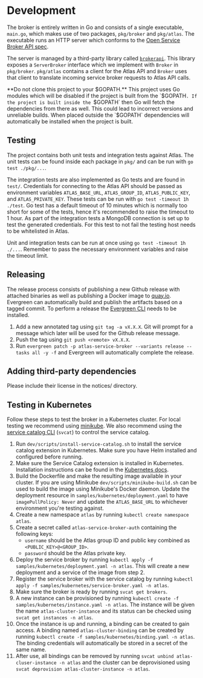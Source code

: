 # Development

The broker is entirely written in Go and consists of a single executable, `main.go`, which makes use of two packages, `pkg/broker` and `pkg/atlas`. The executable runs an HTTP server which conforms to the [Open Service Broker API spec](https://github.com/openservicebrokerapi/servicebroker/blob/master/spec.md).

The server is managed by a third-party library called [`brokerapi`](https://github.com/pivotal-cf/brokerapi). This library exposes a `ServerBroker` interface which we implement with `Broker` in `pkg/broker`. `pkg/atlas` contains a client for the Atlas API and `Broker` uses that client to translate incoming service broker requests to Atlas API calls.

**Do not clone this project to your $GOPATH.** This project uses Go modules which will be disabled if the project is built from the `$GOPATH`. If the project is built inside the `$GOPATH` then Go will fetch the dependencies from there as well. This could lead to incorrect versions and unreliable builds. When placed outside the `$GOPATH` dependencies will automatically be installed when the project is built.

## Testing

The project contains both unit tests and integration tests against Atlas. The unit tests can be found inside each package in `pkg/` and can be run with `go test ./pkg/...`.

The integration tests are also implemented as Go tests and are found in `test/`. Credentials for connecting to the Atlas API should be passed as environment variables `ATLAS_BASE_URL`, `ATLAS_GROUP_ID`, `ATLAS_PUBLIC_KEY`, and `ATLAS_PRIVATE_KEY`. These tests can be run with `go test -timeout 1h ./test`. Go test has a default timeout of 10 minutes which is normally too short for some of the tests, hence it's recommended to raise the timeout to 1 hour. As part of the integration tests a MongoDB connection is set up to test the generated credentials. For this test to not fail the testing host needs to be whitelisted in Atlas.

Unit and integration tests can be run at once using `go test -timeout 1h ./...`. Remember to pass the necessary environment variables and raise the timeout limit.

## Releasing

The release process consists of publishing a new Github release with attached binaries as well as publishing a Docker image to [quay.io](https://quay.io). Evergreen can automatically build and publish the artifacts based on a tagged commit. To perform a release the [Evergreen CLI](https://github.com/evergreen-ci/evergreen/wiki/Using-the-Command-Line-Tool) needs to be installed.

1. Add a new annotated tag using `git tag -a vX.X.X`. Git will prompt for a message which later will be used for the Github release message.
2. Push the tag using `git push <remote> vX.X.X`.
3. Run `evergreen patch -p atlas-service-broker --variants release --tasks all -y -f` and Evergreen will automatically complete the release.

## Adding third-party dependencies

Please include their license in the notices/ directory.

## Testing in Kubernetes

Follow these steps to test the broker in a Kubernetes cluster. For local testing we recommend using [minikube](https://kubernetes.io/docs/setup/learning-environment/minikube/). We also recommend using the [service catalog CLI](https://github.com/kubernetes-sigs/service-catalog/blob/master/docs/cli.md) (`svcat`) to control the service catalog.

1. Run `dev/scripts/install-service-catalog.sh` to install the service catalog extension in Kubernetes.
   Make sure you have Helm installed and configured before running.
2. Make sure the Service Catalog extension is installed in Kubernetes. Installation instructions can
   be found in the [Kubernetes docs](https://kubernetes.io/docs/tasks/service-catalog/install-service-catalog-using-helm/).
3. Build the Dockerfile and make the resulting image available in your cluster. If you are using
   Minikube `dev/scripts/minikube-build.sh` can be used to build the image using Minikube's Docker
   daemon. Update the deployment resource in `samples/kubernetes/deployment.yaml` to have
   `imagePullPolicy: Never` and update the `ATLAS_BASE_URL` to whichever environment you're testing against.
4. Create a new namespace `atlas` by running `kubectl create namespace atlas`.
5. Create a secret called `atlas-service-broker-auth` containing the following keys:
   - `username` should be the Atlas group ID and public key combined as `<PUBLIC_KEY>@<GROUP_ID>`.
   - `password` should be the Atlas private key.
6. Deploy the service broker by running `kubectl apply -f samples/kubernetes/deployment.yaml -n atlas`. This will create
   a new deployment and a service of the image from step 2.
7. Register the service broker with the service catalog by running `kubectl apply -f samples/kubernetes/service-broker.yaml -n atlas`.
8. Make sure the broker is ready by running `svcat get brokers`.
9. A new instance can be provisioned by running `kubectl create -f samples/kubernetes/instance.yaml -n atlas`.
   The instance will be given the name `atlas-cluster-instance` and its status can be checked using `svcat get instances -n atlas`.
10. Once the instance is up and running, a binding can be created to gain access. A binding named
   `atlas-cluster-binding` can be created by running `kubectl create -f
   samples/kubernetes/binding.yaml -n atlas`. The binding credentials will automatically be stored in a secret
   of the same name.
11. After use, all bindings can be removed by running `svcat unbind atlas-cluser-instance -n atlas` and the
   cluster can be deprovisioned using `svcat deprovision atlas-cluster-instance -n atlas`.

